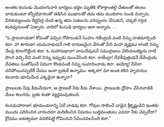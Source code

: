 ﻿అంతట కంసుడు మొదలగువారి భార్యలు భర్తల మృతికి శోకాక్రాంతలై చేతులతో తలలు బాదుకుంటూ కన్నీటిధారలతో తడిసిన ముఖాలతో తమ తమ మందిరాల నుండి వచ్చారు. వీరశయ్యలందు దీర్ఘనిద్ర చెంది ఉన్న తమ పతులను పరిష్వంగం చేసుకుని, చక్కటి గద్గద కంఠధ్వనులతో ఏడ్చారు. వారిలో కంసుడి భార్యలు ఇలా అన్నారు. . . 

“ఓ ప్రాణనాయకా! కోపంతో వచ్చిన గోపాలుడనే సింహం గజేంద్రుడి వంటి నిన్ను హతమార్చింది కదా. హా శూరుడా! యదునాథుడనే గాలి దారుణమైన వేగంతో వీచి మహా వృక్షము లాంటి నిన్ను నేలపై కూలగొట్టింది కదా. ఓ మహానుభావా! వాసుదేవుడనే సముద్రజలం చెలియలకట్టను దాటి పొంగి వచ్చి దీవి వంటి నిన్ను ఇప్పుడు ముంచేసింది కదా. రాజేంద్రా! దేవకీపుత్రుడనే దేవేంద్రుడు దేవతలు సంతోషించే విధంగా కొండవంటి నిన్ను సంహరించాడు కదా. అయ్యో! నీవిలా చనిపోయినప్పటికీ మేము ఇంకా బ్రతుకే ఉన్నాము. అక్కటా! మా అంత కఠిన హృదయం కలవారు భూమిమీద ఎక్కడైనా ఉన్నారా? 

ప్రాణులకు నీవు కీడుచేయగా, ఆ ప్రాణులే నీకు కీడు చేశాయి. ప్రాణులకు ద్రోహం చేసినవాడికి మేలు కలుగదు. బ్రతు కంతా వ్యర్థమవుతుంది. 

కంసమహారాజా! భూమండలాన్ని ఏలే వాడవు కదా. గోవుల పాలించే వాడైన శ్రీకృష్ణుడిని ఇంతకు ముందు ఎదిరించిన వారందరూ మరిణించిన విషయం బుద్ధిమంతులు ఎవరూ నీకు చెప్పలేదా? క్రోధము జడత్వమూ వదలిపెట్టి గోవిందుని సేవించవలసింది కదా.” 


